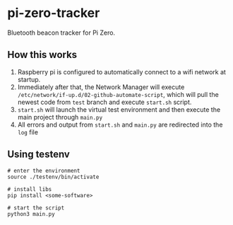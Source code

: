 # pi-zero-tracker

Bluetooth beacon tracker for Pi Zero.

## How this works

1. Raspberry pi is configured to automatically connect to a wifi network at startup.
2. Immediately after that, the Network Manager will execute `/etc/network/if-up.d/02-github-automate-script`,
which will pull the newest code from `test` branch and execute `start.sh` script.
3. `start.sh` will launch the virtual test environment and then execute the main project through `main.py`
4. All errors and output from `start.sh` and `main.py` are redirected into the `log` file

## Using testenv

```
# enter the environment
source ./testenv/bin/activate

# install libs
pip install <some-software>

# start the script
python3 main.py
```